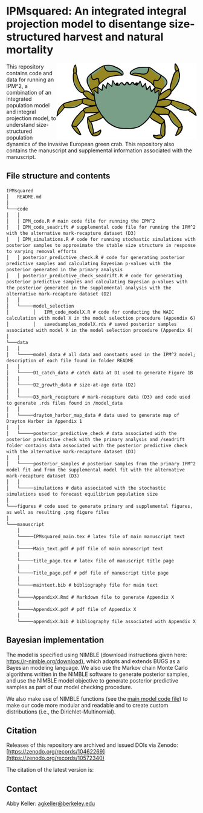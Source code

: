 
# IPMsquared: An integrated integral projection model to disentange size-structured harvest and natural mortality

<img src="greencrab_drawing.png" align="right" height="200" style="float:right; height:200px;" dpi="700"/>

This repository contains code and data for running an IPM^2, a
combination of an integrated population model and integral projection
model, to understand size-structured population dynamics of the invasive
European green crab. This repository also contains the manuscript and
supplemental information associated with the manuscript.

## File structure and contents

    IPMsquared
    │   README.md  
    │
    └───code
    │   │
    │   │ IPM_code.R # main code file for running the IPM^2
    │   │ IPM_code_seadrift # supplemental code file for running the IPM^2 with the alternative mark-recapture dataset (D3)    
    │   │ IPM_simulations.R # code for running stochastic simulations with posterior samples to approximate the stable size structure in response to varying removal efforts
    │   │ posterior_predictive_check.R # code for generating posterior predictive samples and calculating Bayesian p-values with the posterior generated in the primary analysis
    │   │ posterior_predictive_check_seadrift.R # code for generating posterior predictive samples and calculating Bayesian p-values with the posterior generated in the supplemental analysis with the alternative mark-recapture dataset (D2)
    │   │
    │   └─────model_selection
    │         │   IPM_code_modelX.R # code for conducting the WAIC calculation with model X in the model selection procedure (Appendix 6)
    │         │   savedsamples_modelX.rds # saved posterior samples associated with model X in the model selection procedure (Appendix 6)
    │   
    └───data
    │   │
    │   └─────model_data # all data and constants used in the IPM^2 model; description of each file found in folder README
    │   │
    │   └─────D1_catch_data # catch data at D1 used to generate Figure 1B
    │   │
    │   └─────D2_growth_data # size-at-age data (D2)
    │   │
    │   └─────D3_mark_recapture # mark-recapture data (D3) and code used to generate .rds files found in /model_data
    │   │
    │   └─────drayton_harbor_map_data # data used to generate map of Drayton Harbor in Appendix 1
    │   │
    │   └─────posterior_predictive_check # data associated with the posterior predictive check with the primary analysis and /seadrift folder contains data associated with the posterior predictive check with the alternative mark-recapture dataset (D3)
    │   │
    │   └─────posterior_samples # posterior samples from the primary IPM^2 model fit and from the supplemental model fit with the alternative mark-recapture dataset (D3)
    │   │
    │   └─────simulations # data associated with the stochastic simulations used to forecast equilibrium population size
    │
    └───figures # code used to generate primary and supplemental figures, as well as resulting .png figure files
    │
    └───manuscript
        │
        └─────IPMsquared_main.tex # latex file of main manuscript text
        │
        └─────Main_text.pdf # pdf file of main manuscript text
        │
        └─────title_page.tex # latex file of manuscript title page
        │
        └─────Title_page.pdf # pdf file of manuscript title page
        │
        └─────maintext.bib # bibliography file for main text
        │
        └─────AppendixX.Rmd # Markdown file to generate Appendix X
        │
        └─────AppendixX.pdf # pdf file of Appendix X
        │
        └─────appendixX.bib # bibliography file associated with Appendix X

## Bayesian implementation

The model is specified using NIMBLE (download instructions given here:
<https://r-nimble.org/download>), which adopts and extends BUGS as a
Bayesian modeling language. We also use the Markov chain Monte Carlo
algorithms written in the NIMBLE software to generate posterior samples,
and use the NIMBLE model objective to generate posterior predictive
samples as part of our model checking procedure.

We also make use of NIMBLE functions (see the [main model code
file](https://github.com/abigailkeller/IPMsquared/blob/main/code/IPM_code.R))
to make our code more modular and readable and to create custom
distributions (i.e., the Dirichlet-Multinomial).

## Citation

Releases of this repository are archived and issued DOIs via Zenodo:
[https://zenodo.org/records/10462269](https://zenodo.org/records/10572340)

The citation of the latest version is:

## Contact

Abby Keller: <agkeller@berkeley.edu>
